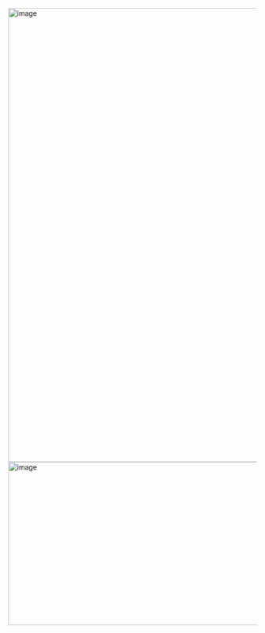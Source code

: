 


<img width="738" height="920" alt="image" src="https://github.com/user-attachments/assets/dd8bfa57-d5cc-4caa-80d6-a8027028a66f" />

<img width="753" height="331" alt="image" src="https://github.com/user-attachments/assets/03b6b544-0a2f-40ad-ba96-f60d828e4153" />
